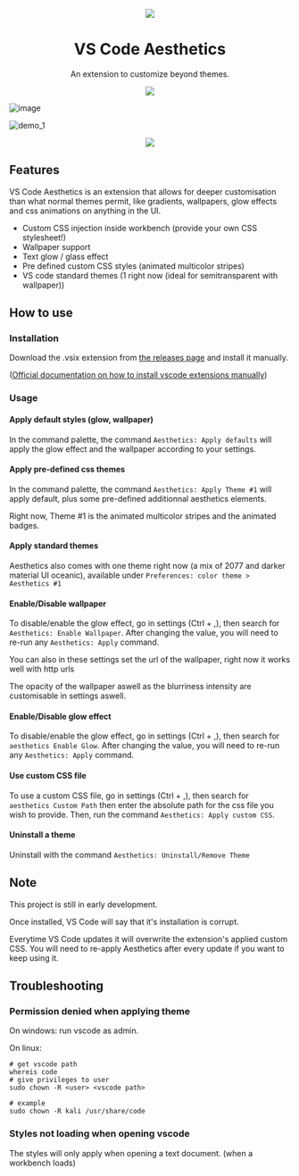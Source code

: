 <p align="center">
  <img src="https://user-images.githubusercontent.com/8711020/142301012-41575a7f-55f3-4c02-bc16-dd2ab8a75a90.png" />
</p>
<h1 align="center">
VS Code Aesthetics
</h1>


<p align="center">
An extension to customize beyond themes.
</p>
<p align="center">
  <img src="https://user-images.githubusercontent.com/8711020/142301382-70b9893c-e4e8-444f-ae7d-856adc06e05d.png" />
</p>

![image](https://user-images.githubusercontent.com/8711020/143777140-c2aa444a-4edc-4aa1-a3a0-2bd656a2d5a1.png)

![demo_1](https://user-images.githubusercontent.com/8711020/142354891-43c27b11-a106-4f22-931b-562fab20a60f.png)


<p align="center">
    <img src="https://user-images.githubusercontent.com/8711020/142301382-70b9893c-e4e8-444f-ae7d-856adc06e05d.png" />
</p>

## Features

VS Code Aesthetics is an extension that allows for deeper customisation than what normal themes permit, like gradients, wallpapers, glow effects and css animations on anything in the UI.

- Custom CSS injection inside workbench (provide your own CSS stylesheet!)
- Wallpaper support
- Text glow / glass effect
- Pre defined custom CSS styles (animated multicolor stripes)
- VS code standard themes (1 right now (ideal for semitransparent with wallpaper))

## How to use

### Installation
Download the .vsix extension from [the releases page](https://github.com/gcholette/vscode-aesthetics/releases) and install it manually. 

([Official documentation on how to install vscode extensions manually](https://code.visualstudio.com/docs/editor/extension-marketplace#_install-from-a-vsix))

### Usage
#### Apply default styles (glow, wallpaper)
In the command palette, the command `Aesthetics: Apply defaults` will apply the glow effect and the wallpaper according to your settings.

#### Apply pre-defined css themes
In the command palette, the command `Aesthetics: Apply Theme #1` will apply default, plus some pre-defined additionnal aesthetics elements.

Right now, Theme #1 is the animated multicolor stripes and the animated badges.

#### Apply standard themes
Aesthetics also comes with one theme right now (a mix of 2077 and darker material UI oceanic), available under `Preferences: color theme > Aesthetics #1`

#### Enable/Disable wallpaper
To disable/enable the glow effect, go in settings (Ctrl + ,), then search for `Aesthetics: Enable Wallpaper`. After changing the value, you will need to re-run any `Aesthetics: Apply` command.

You can also in these settings set the url of the wallpaper, right now it works well with http urls

The opacity of the wallpaper aswell as the blurriness intensity are customisable in settings aswell.

#### Enable/Disable glow effect
To disable/enable the glow effect, go in settings (Ctrl + ,), then search for `aesthetics Enable Glow`. After changing the value, you will need to re-run any `Aesthetics: Apply` command.

#### Use custom CSS file
To use a custom CSS file, go in settings (Ctrl + ,), then search for `aesthetics Custom Path` then enter the absolute path for the css file you wish to provide. Then, run the command `Aesthetics: Apply custom CSS`.

#### Uninstall a theme
Uninstall with the command `Aesthetics: Uninstall/Remove Theme`


## Note

This project is still in early development. 

Once installed, VS Code will say that it's installation is corrupt.

Everytime VS Code updates it will overwrite the extension's applied custom CSS. You will need to re-apply Aesthetics after every update if you want to keep using it.

## Troubleshooting

### Permission denied when applying theme
On windows: run vscode as admin.

On linux:
```
# get vscode path
whereis code
# give privileges to user
sudo chown -R <user> <vscode path>

# example
sudo chown -R kali /usr/share/code
```


### Styles not loading when opening vscode
The styles will only apply when opening a text document. (when a workbench loads)
